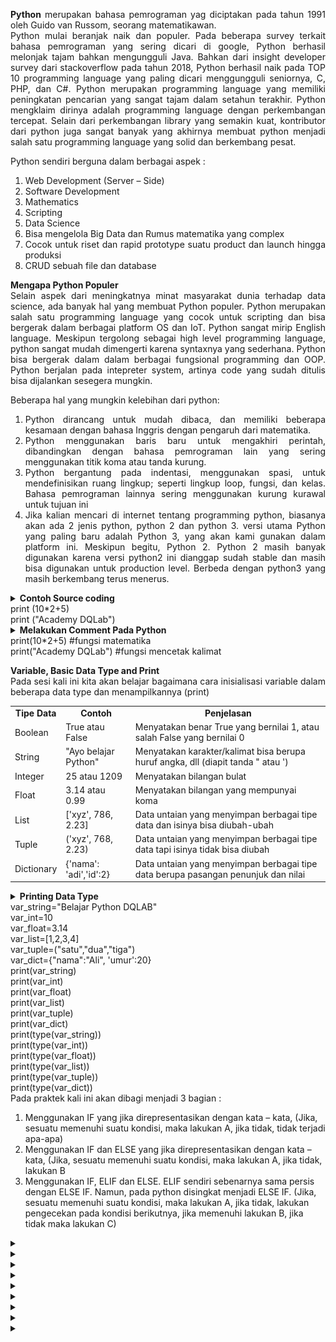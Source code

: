 <p align="justify"><b>Python</b> merupakan bahasa pemrograman yag diciptakan pada tahun 1991 oleh Guido van Russom, seorang matematikawan.</br>Python mulai beranjak naik dan populer. Pada beberapa survey terkait bahasa pemrograman yang sering dicari di google, Python berhasil melonjak tajam bahkan mengungguli Java. Bahkan dari insight developer survey dari stackoverflow pada tahun 2018, Python berhasil naik pada TOP 10 programming language yang paling dicari menggungguli seniornya, C, PHP, dan C#. Python merupakan programming language yang memiliki peningkatan pencarian yang sangat tajam dalam setahun terakhir. Python mengklaim dirinya adalah programming language dengan perkembangan tercepat. Selain dari perkembangan library yang semakin kuat, kontributor dari python juga sangat banyak yang akhirnya membuat python menjadi salah satu programming language yang solid dan berkembang pesat.</p>
Python sendiri berguna dalam berbagai aspek :
<ol align="justify"><li>Web Development (Server – Side)</li>
<li>Software Development</li>
<li>Mathematics</li>
<li>Scripting</li>
<li>Data Science</li>
<li>Bisa mengelola Big Data dan Rumus matematika yang complex</li>
<li>Cocok untuk riset dan rapid prototype suatu product dan launch hingga produksi</li>
<li>CRUD sebuah file dan database</li></ol>
<p align="justify"><b>Mengapa Python Populer</b></br>
Selain aspek dari meningkatnya minat masyarakat dunia terhadap data science, ada banyak hal yang membuat Python populer. Python merupakan salah satu programming language yang cocok untuk scripting dan bisa bergerak dalam berbagai platform OS dan IoT. Python sangat mirip English language. Meskipun tergolong sebagai high level programming language, python sangat mudah dimengerti karena syntaxnya yang sederhana. Python bisa bergerak dalam dalam berbagai fungsional programming dan OOP.  Python berjalan pada intepreter system, artinya code yang sudah ditulis bisa dijalankan sesegera mungkin.</p>
Beberapa hal yang mungkin kelebihan dari python:<ol align="justify"><li>Python dirancang untuk mudah dibaca, dan memiliki beberapa kesamaan dengan bahasa Inggris dengan pengaruh dari matematika.</li>
<li>Python menggunakan baris baru untuk mengakhiri perintah, dibandingkan dengan bahasa pemrograman lain yang sering menggunakan titik koma atau tanda kurung.</li>
<li>Python bergantung pada indentasi, menggunakan spasi, untuk mendefinisikan ruang lingkup; seperti lingkup loop, fungsi, dan kelas. Bahasa pemrograman lainnya sering menggunakan kurung kurawal untuk tujuan ini</li>
<li>Jika kalian mencari di internet tentang programming python, biasanya akan ada 2 jenis python, python 2 dan python 3. versi utama Python yang paling baru adalah Python 3, yang akan kami gunakan dalam platform ini. Meskipun begitu, Python 2. Python 2 masih banyak digunakan karena versi python2 ini dianggap sudah stable dan masih bisa digunakan untuk production level. Berbeda dengan python3 yang masih berkembang terus menerus.</li></ol>

<details> <summary><b>Contoh Source coding </b></br>print (10*2+5)</br>
print ("Academy DQLab")
  </summary><table>25</br>
Academy DQLab</table></details>

<details> <summary><b>Melakukan Comment Pada Python</b></br>print(10*2+5) #fungsi matematika</br>
print("Academy DQLab") #fungsi mencetak kalimat
</summary><table>25</br>
Academy DQLab</table></details>

<p align="justify"><b>Variable, Basic Data Type and Print</b></br>Pada sesi kali ini kita akan belajar bagaimana cara inisialisasi variable dalam beberapa data type dan menampilkannya (print)</br><table><tr align="center">
  <td><b>Tipe Data</b></td><td><b>Contoh</b></td><td><b>Penjelasan</b></td></tr>
<tr><td>Boolean</td><td>True atau False</td><td>Menyatakan benar True yang bernilai 1, atau salah False yang bernilai 0</td></tr>
<tr><td>String</td><td>	"Ayo belajar Python"</td><td>Menyatakan karakter/kalimat bisa berupa huruf angka, dll (diapit tanda " atau ')</td></tr>
<tr><td>Integer</td><td>25 atau 1209</td><td>Menyatakan bilangan bulat</td></tr>
<tr><td>Float</td><td>3.14 atau 0.99</td><td>Menyatakan bilangan yang mempunyai koma</td></tr>
<tr><td>List</td><td>		['xyz', 786, 2.23]</td><td>Data untaian yang menyimpan berbagai tipe data dan isinya bisa diubah-ubah</td></tr>
<tr><td>Tuple</td><td>('xyz', 768, 2.23)</td><td>Data untaian yang menyimpan berbagai tipe data tapi isinya tidak bisa diubah</td></tr>
<tr><td>Dictionary</td><td>{'nama': 'adi','id':2}</td><td>Data untaian yang menyimpan berbagai tipe data berupa pasangan penunjuk dan nilai</td></tr>
</table>
<details> <summary><b>Printing Data Type</b></br>var_string="Belajar Python DQLAB"</br>
var_int=10</br>
var_float=3.14</br>
var_list=[1,2,3,4]</br>
var_tuple=("satu","dua","tiga")</br>
var_dict={"nama":"Ali", 'umur':20}</br>
print(var_string)</br>
print(var_int)</br>
print(var_float)</br>
print(var_list)</br>
print(var_tuple)</br>
print(var_dict)	</br>
print(type(var_string))</br>
print(type(var_int))</br>
print(type(var_float))</br>
print(type(var_list))</br>
print(type(var_tuple))</br>
print(type(var_dict))
</summary><table><img src="https://github.com/yenysyafitry/Python-Fundamental-for-Data-Science//blob/main/Screenshot_1.jpg"></table></details>
Pada praktek kali ini akan dibagi menjadi 3 bagian :<ol><li>Menggunakan IF yang jika direpresentasikan dengan kata – kata, (Jika, sesuatu memenuhi suatu kondisi, maka lakukan A, jika tidak, tidak terjadi apa-apa)</li>
<li>Menggunakan IF dan ELSE yang jika direpresentasikan dengan kata – kata, (Jika, sesuatu memenuhi suatu kondisi, maka lakukan A, jika tidak, lakukan B </li>
<li>Menggunakan IF, ELIF dan ELSE. ELIF sendiri sebenarnya sama persis dengan ELSE IF. Namun, pada python disingkat menjadi ELSE IF. (Jika, sesuatu memenuhi suatu kondisi, maka lakukan A, jika tidak, lakukan pengecekan pada kondisi berikutnya, jika memenuhi lakukan B, jika tidak maka lakukan C)</li></ol>
<details> <summary><b></br>
</summary><table><img src="https://github.com/yenysyafitry/Advanced-Data-Visualization-with-ggplot2-using-R/blob/main/Screenshot_1.jpg"></table></details>
<details> <summary><b></br>
</summary><table><img src="https://github.com/yenysyafitry/Advanced-Data-Visualization-with-ggplot2-using-R/blob/main/Screenshot_1.jpg"></table></details>
<details> <summary><b></br>
</summary><table><img src="https://github.com/yenysyafitry/Advanced-Data-Visualization-with-ggplot2-using-R/blob/main/Screenshot_1.jpg"></table></details>
<details> <summary><b></br>
</summary><table><img src="https://github.com/yenysyafitry/Advanced-Data-Visualization-with-ggplot2-using-R/blob/main/Screenshot_1.jpg"></table></details>
<details> <summary><b></br>
</summary><table><img src="https://github.com/yenysyafitry/Advanced-Data-Visualization-with-ggplot2-using-R/blob/main/Screenshot_1.jpg"></table></details>
<details> <summary><b></br>
</summary><table><img src="https://github.com/yenysyafitry/Advanced-Data-Visualization-with-ggplot2-using-R/blob/main/Screenshot_1.jpg"></table></details>
<details> <summary><b></br>
</summary><table><img src="https://github.com/yenysyafitry/Advanced-Data-Visualization-with-ggplot2-using-R/blob/main/Screenshot_1.jpg"></table></details>
<details> <summary><b></br>
</summary><table><img src="https://github.com/yenysyafitry/Advanced-Data-Visualization-with-ggplot2-using-R/blob/main/Screenshot_1.jpg"></table></details>
<details> <summary><b></br>
</summary><table><img src="https://github.com/yenysyafitry/Advanced-Data-Visualization-with-ggplot2-using-R/blob/main/Screenshot_1.jpg"></table></details>

